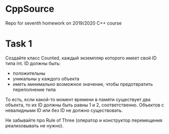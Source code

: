 # CppSource

Repo for seventh homework on 2019/2020 C++ course

# Task 1

Создайте класс Counted, каждый экземпляр которого имеет свой ID типа int. ID должны быть:

- положительны
- уникальны у каждого объекта
- иметь минимально возможное значение, чтобы предотвратить переполнение типа

То есть, если какой-то момент времени в памяти существует два объекта, то их ID должны быть равны 1 и 2, соответственно. Объектов с невалидными ID или без ID не должно существовать.

Не забывайте про Rule of Three (оператор и конструктор перемещения реализовывать не нужно).





